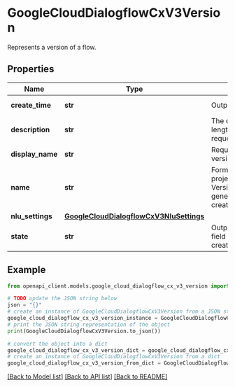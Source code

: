 # GoogleCloudDialogflowCxV3Version

Represents a version of a flow.

## Properties

Name | Type | Description | Notes
------------ | ------------- | ------------- | -------------
**create_time** | **str** | Output only. Create time of the version. | [optional] [readonly] 
**description** | **str** | The description of the version. The maximum length is 500 characters. If exceeded, the request is rejected. | [optional] 
**display_name** | **str** | Required. The human-readable name of the version. Limit of 64 characters. | [optional] 
**name** | **str** | Format: projects//locations//agents//flows//versions/. Version ID is a self-increasing number generated by Dialogflow upon version creation. | [optional] 
**nlu_settings** | [**GoogleCloudDialogflowCxV3NluSettings**](GoogleCloudDialogflowCxV3NluSettings.md) |  | [optional] 
**state** | **str** | Output only. The state of this version. This field is read-only and cannot be set by create and update methods. | [optional] [readonly] 

## Example

```python
from openapi_client.models.google_cloud_dialogflow_cx_v3_version import GoogleCloudDialogflowCxV3Version

# TODO update the JSON string below
json = "{}"
# create an instance of GoogleCloudDialogflowCxV3Version from a JSON string
google_cloud_dialogflow_cx_v3_version_instance = GoogleCloudDialogflowCxV3Version.from_json(json)
# print the JSON string representation of the object
print(GoogleCloudDialogflowCxV3Version.to_json())

# convert the object into a dict
google_cloud_dialogflow_cx_v3_version_dict = google_cloud_dialogflow_cx_v3_version_instance.to_dict()
# create an instance of GoogleCloudDialogflowCxV3Version from a dict
google_cloud_dialogflow_cx_v3_version_from_dict = GoogleCloudDialogflowCxV3Version.from_dict(google_cloud_dialogflow_cx_v3_version_dict)
```
[[Back to Model list]](../README.md#documentation-for-models) [[Back to API list]](../README.md#documentation-for-api-endpoints) [[Back to README]](../README.md)


